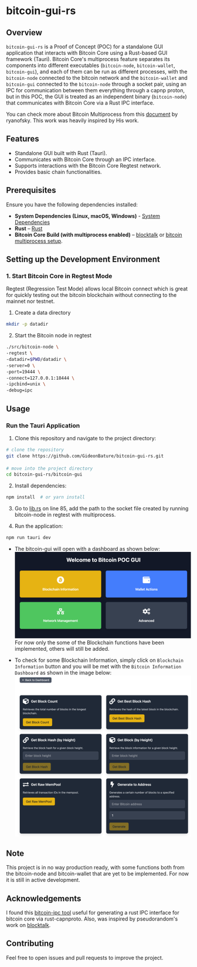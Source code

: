 <!-- # Tauri + React + Typescript

This template should help get you started developing with Tauri, React and Typescript in Vite.

## Recommended IDE Setup

- [VS Code](https://code.visualstudio.com/) + [Tauri](https://marketplace.visualstudio.com/items?itemName=tauri-apps.tauri-vscode) + [rust-analyzer](https://marketplace.visualstudio.com/items?itemName=rust-lang.rust-analyzer) -->

# bitcoin-gui-rs

## Overview

`bitcoin-gui-rs` is a Proof of Concept (POC) for a standalone GUI application that interacts with Bitcoin Core using a Rust-based GUI framework (Tauri). Bitcoin Core's multiprocess feature separates its components into different executables (`bitcoin-node`, `bitcoin-wallet`, `bitcoin-gui`), and each of them can be run as different processes, with the `bitcoin-node` connected to the bitcoin network and the `bitcoin-wallet` and `bitcoin-gui` connected to the `bitcoin-node` through a socket pair, using an IPC for communication between them everything through a capnp proton, but in this POC, the GUI is treated as an independent binary (`bitcoin-node`) that communicates with Bitcoin Core via a Rust IPC interface.

You can check more about Bitcoin Multiprocess from this [document](https://github.com/ryanofsky/bitcoin/blob/pr/ipc/doc/design/multiprocess.md) by ryanofsky. This work was heavily inspired by His work.

## Features
- Standalone GUI built with Rust (Tauri).
- Communicates with Bitcoin Core through an IPC interface.
- Supports interactions with the Bitcoin Core Regtest network.
- Provides basic chain functionalities.

## Prerequisites

Ensure you have the following dependencies installed:

- **System Dependencies (Linux, macOS, Windows)** - [System Dependencies](https://v2.tauri.app/start/prerequisites/#system-dependencies)
- **Rust** – [Rust](https://v2.tauri.app/start/prerequisites/#rust)
- **Bitcoin Core Build (with multiprocess enabled)** – [blocktalk](https://github.com/pseudoramdom/blocktalk?tab=readme-ov-file#setup-guide) or [bitcoin multiprocess setup](https://github.com/ryanofsky/bitcoin/blob/pr/ipc/doc/multiprocess.md).

## Setting up the Development Environment

### 1. Start Bitcoin Core in Regtest Mode

Regtest (Regression Test Mode) allows local Bitcoin connect which is great for quickly testing out the bitcoin blockchain without connecting to the mainnet nor testnet.

1. Create a data directory
```sh
mkdir -p datadir
```

2. Start the Bitcoin node in regtest
```sh
./src/bitcoin-node \
-regtest \
-datadir=$PWD/datadir \
-server=0 \
-port=19444 \
-connect=127.0.0.1:18444 \
-ipcbind=unix \
-debug=ipc
```

## Usage

### Run the Tauri Application

1. Clone this repository and navigate to the project directory:
```sh
# clone the repository
git clone https://github.com/GideonBature/bitcoin-gui-rs.git

# move into the project directory
cd bitcoin-gui-rs/bitcoin-gui
```

2. Install dependencies:
```sh
npm install  # or yarn install
```
3.  Go to [lib.rs](https://github.com/GideonBature/bitcoin-gui-rs/blob/main/bitcoin-gui/src-tauri/src/lib.rs) on line 85, add the path to the socket file created by running bitcoin-node in regtest with multiprocess.

4. Run the application:
```sh
npm run tauri dev
```
- The bitcoin-gui will open with a dashboard as shown below:
![Bitcoin GUI Dashboard](./gui-images/Rust%20GUI%20Dashboard.png)
For now only the some of the Blockchain functions have been implemented, others will still be added.

- To check for some Blockchain Information, simply click on `Blockchain Information` button and you will be met with the `Bitcoin Information Dashboard` as shown in the image below:
![Blockchain Information Dashboard](./gui-images/Blockchain%20Information%20Dashboard.png)

## Note
This project is in no way production ready, with some functions both from the bitcoin-node and bitcoin-wallet that are yet to be implemented. For now it is still in active development.

## Acknowledgements

I found this [bitcoin-ipc tool](https://github.com/bitcoin-dev-tools/bitcoin-ipc) useful for generating a rust IPC interface for bitcoin core via rust-capnproto. Also, was inspired by pseudorandom's work on [blocktalk](https://github.com/pseudoramdom/blocktalk/tree/main).

## Contributing
Feel free to open issues and pull requests to improve the project.
